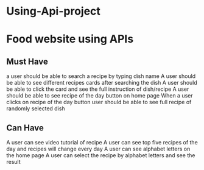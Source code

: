 # Using-Api-project
# Food website using APIs
## Must Have
a user should be able to search a recipe by typing dish name
A user should be able to see different recipes cards after searching the dish
A user should be able to click the card and see the full instruction of dish/recipe
A user should be able to see recipe of the day button on home page
When a user clicks on recipe of the day button user should be able to see full recipe of randomly selected dish
## Can Have
 A user can see video tutorial of recipe
A user can see top five recipes of the day and recipes will change every day
A user can see alphabet letters on the home page
A user can select the recipe by alphabet letters and see the result

